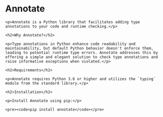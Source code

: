    <title>Annotate Python Library</title>
    <h1>Annotate</h1>

    <p>Annotate is a Python library that facilitates adding type annotations to your code and runtime checking.</p>

    <h2>Why Annotate?</h2>

    <p>Type annotations in Python enhance code readability and maintainability, but default Python behavior doesn't enforce them, leading to potential runtime type errors. Annotate addresses this by offering a simple and elegant solution to check type annotations and raise informative exceptions when violated.</p>

    <h2>Requirements</h2>

    <p>Annotate requires Python 3.6 or higher and utilizes the `typing` module from the standard library.</p>

    <h2>Installation</h2>

    <p>Install Annotate using pip:</p>

    <pre><code>pip install annotate</code></pre>


